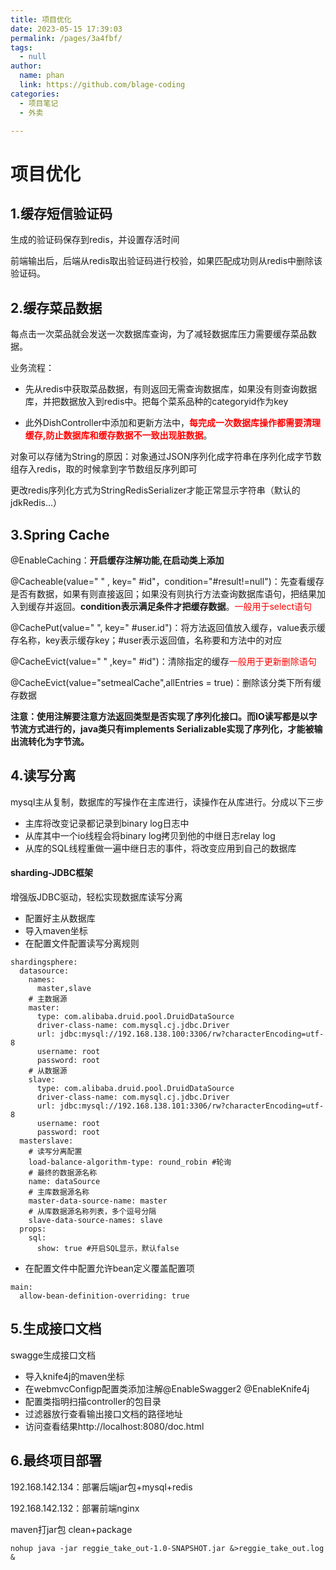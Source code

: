 ```yaml
---
title: 项目优化
date: 2023-05-15 17:39:03
permalink: /pages/3a4fbf/
tags: 
  - null
author: 
  name: phan
  link: https://github.com/blage-coding
categories: 
  - 项目笔记
  - 外卖

---
```

# 项目优化

## 1.缓存短信验证码

生成的验证码保存到redis，并设置存活时间

前端输出后，后端从redis取出验证码进行校验，如果匹配成功则从redis中删除该验证码。

## 2.缓存菜品数据

每点击一次菜品就会发送一次数据库查询，为了减轻数据库压力需要缓存菜品数据。

业务流程：

- 先从redis中获取菜品数据，有则返回无需查询数据库，如果没有则查询数据库，并把数据放入到redis中。把每个菜系品种的categoryid作为key

- 此外DishController中添加和更新方法中，<font color="red">**每完成一次数据库操作都需要清理缓存,防止数据库和缓存数据不一致出现脏数据**</font>。

对象可以存储为String的原因：对象通过JSON序列化成字符串在序列化成字节数组存入redis，取的时候拿到字节数组反序列即可

更改redis序列化方式为StringRedisSerializer才能正常显示字符串（默认的jdkRedis...）

## 3.Spring Cache

@EnableCaching：**开启缓存注解功能,在启动类上添加**

@Cacheable(value=" " , key=" #id"，condition="#result!=null")：先查看缓存是否有数据，如果有则直接返回；如果没有则执行方法查询数据库语句，把结果加入到缓存并返回。**condition表示满足条件才把缓存数据**。<font color="red">一般用于select语句</font>

@CachePut(value=" ",  key=" #user.id")：将方法返回值放入缓存，value表示缓存名称，key表示缓存key；#user表示返回值，名称要和方法中的对应

@CacheEvict(value=" "  ,key=" #id")：清除指定的缓存<font color="red">一般用于更新删除语句</font>

@CacheEvict(value="setmealCache",allEntries = true)：删除该分类下所有缓存数据

**注意：使用注解要注意方法返回类型是否实现了序列化接口。而IO读写都是以字节流方式进行的，java类只有implements Serializable实现了序列化，才能被输出流转化为字节流。**

## 4.读写分离

mysql主从复制，数据库的写操作在主库进行，读操作在从库进行。分成以下三步

- 主库将改变记录都记录到binary log日志中
- 从库其中一个io线程会将binary log拷贝到他的中继日志relay log
- 从库的SQL线程重做一遍中继日志的事件，将改变应用到自己的数据库

#### sharding-JDBC框架

增强版JDBC驱动，轻松实现数据库读写分离

- 配置好主从数据库
- 导入maven坐标
- 在配置文件配置读写分离规则

```
shardingsphere:
  datasource:
    names:
      master,slave
    # 主数据源
    master:
      type: com.alibaba.druid.pool.DruidDataSource
      driver-class-name: com.mysql.cj.jdbc.Driver
      url: jdbc:mysql://192.168.138.100:3306/rw?characterEncoding=utf-8
      username: root
      password: root
    # 从数据源
    slave:
      type: com.alibaba.druid.pool.DruidDataSource
      driver-class-name: com.mysql.cj.jdbc.Driver
      url: jdbc:mysql://192.168.138.101:3306/rw?characterEncoding=utf-8
      username: root
      password: root
  masterslave:
    # 读写分离配置
    load-balance-algorithm-type: round_robin #轮询
    # 最终的数据源名称
    name: dataSource
    # 主库数据源名称
    master-data-source-name: master
    # 从库数据源名称列表，多个逗号分隔
    slave-data-source-names: slave
  props:
    sql:
      show: true #开启SQL显示，默认false
```

- 在配置文件中配置允许bean定义覆盖配置项

```
main:
  allow-bean-definition-overriding: true
```

## 5.生成接口文档

swagge生成接口文档

- 导入knife4j的maven坐标
- 在webmvcConfigp配置类添加注解@EnableSwagger2 @EnableKnife4j
- 配置类指明扫描controller的包目录
- 过滤器放行查看输出接口文档的路径地址
- 访问查看结果http://localhost:8080/doc.html

## 6.最终项目部署

192.168.142.134：部署后端jar包+mysql+redis

192.168.142.132：部署前端nginx

maven打jar包 clean+package

```
nohup java -jar reggie_take_out-1.0-SNAPSHOT.jar &>reggie_take_out.log &
```


